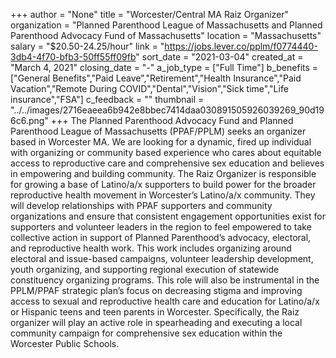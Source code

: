 +++
author = "None"
title = "Worcester/Central MA Raiz Organizer"
organization = "Planned Parenthood League of Massachusetts and Planned Parenthood Advocacy Fund of Massachusetts"
location = "Massachusetts"
salary = "$20.50-24.25/hour"
link = "https://jobs.lever.co/pplm/f0774440-3db4-4f70-bfb3-50ff55ff09fb"
sort_date = "2021-03-04"
created_at = "March 4, 2021"
closing_date = "-"
a_job_type = ["Full Time"]
b_benefits = ["General Benefits","Paid Leave","Retirement","Health Insurance","Paid Vacation","Remote During COVID","Dental","Vision","Sick time","Life insurance","FSA"]
c_feedback = ""
thumbnail = "../../images/2716eaeea6b942e8bbec7414daa030891505926039269_90d196c6.png"
+++
 The Planned Parenthood Advocacy Fund and Planned Parenthood League of Massachusetts (PPAF/PPLM) seeks an organizer based in Worcester MA. We are looking for a dynamic, fired up individual with organizing or community based experience who cares about equitable access to reproductive care and comprehensive sex education and believes in empowering and building community. The Raiz Organizer is responsible for growing a base of Latino/a/x supporters to build power for the broader reproductive health movement in Worcester’s Latino/a/x community. They will develop relationships with PPAF supporters and community organizations and ensure that consistent engagement opportunities exist for supporters and volunteer leaders in the region to feel empowered to take collective action in support of Planned Parenthood’s advocacy, electoral, and reproductive health work. This work includes organizing around electoral and issue-based campaigns, volunteer leadership development, youth organizing, and supporting regional execution of statewide constituency organizing programs. This role will also be instrumental in the PPLM/PPAF strategic plan’s focus on decreasing stigma and improving access to sexual and reproductive health care and education for Latino/a/x or Hispanic teens and teen parents in Worcester. Specifically, the Raiz organizer will play an active role in spearheading and executing a local community campaign for comprehensive sex education within the Worcester Public Schools.